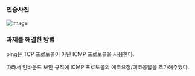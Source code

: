 
### 인증사진

![image](https://github.com/GDSC-Ewha-5th/GDSC-Server-5th/assets/90598552/37aa2ab8-bf4e-44d5-ada9-d8e4aa2b8cd7)


### 과제를 해결한 방법

ping은 TCP 프로토콜이 아닌 ICMP 프로토콜을 사용한다.

따라서 인바운드 보안 규칙에 ICMP 프로토콜의 에코요청/에코응답을 추가해주었다.
